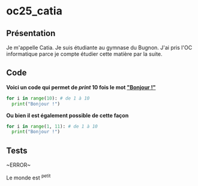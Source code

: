 # oc25_catia
## Présentation

Je m'appelle Catia. Je suis étudiante au gymnase du Bugnon. J'ai pris l'OC informatique parce je compte étudier cette matière par la suite.

## Code

**Voici un code qui permet de _print_ 10 fois le mot <ins> "Bonjour !" </ins>**
```python
for i in range(10): # de 1 à 10
  print("Bonjour !")
```
**Ou bien il est également possible de cette façon**
```python
for i in range(1, 11): # de 1 à 10
  print("Bonjour !")
```

## Tests
~ERROR~

Le monde est <sup>petit</sup>
